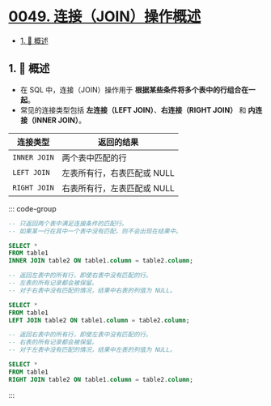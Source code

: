 # [0049. 连接（JOIN）操作概述](https://github.com/tnotesjs/TNotes.sql/tree/main/notes/0049.%20%E8%BF%9E%E6%8E%A5%EF%BC%88JOIN%EF%BC%89%E6%93%8D%E4%BD%9C%E6%A6%82%E8%BF%B0)

<!-- region:toc -->

- [1. 📝 概述](#1--概述)

<!-- endregion:toc -->

## 1. 📝 概述

- 在 SQL 中，连接（JOIN）操作用于 **根据某些条件将多个表中的行组合在一起**。
- 常见的连接类型包括 **左连接（LEFT JOIN）**、**右连接（RIGHT JOIN）** 和 **内连接（INNER JOIN）**。

| 连接类型     | 返回的结果                  |
| ------------ | --------------------------- |
| `INNER JOIN` | 两个表中匹配的行            |
| `LEFT JOIN`  | 左表所有行，右表匹配或 NULL |
| `RIGHT JOIN` | 右表所有行，左表匹配或 NULL |

::: code-group

```sql [INNER JOIN]
-- 只返回两个表中满足连接条件的匹配行。
-- 如果某一行在其中一个表中没有匹配，则不会出现在结果中。

SELECT *
FROM table1
INNER JOIN table2 ON table1.column = table2.column;
```

```sql [LEFT JOIN]
-- 返回左表中的所有行，即使右表中没有匹配的行。
-- 左表的所有记录都会被保留。
-- 对于右表中没有匹配的情况，结果中右表的列值为 NULL。

SELECT *
FROM table1
LEFT JOIN table2 ON table1.column = table2.column;
```

```sql [RIGHT JOIN]
-- 返回右表中的所有行，即使左表中没有匹配的行。
-- 右表的所有记录都会被保留。
-- 对于左表中没有匹配的情况，结果中左表的列值为 NULL。

SELECT *
FROM table1
RIGHT JOIN table2 ON table1.column = table2.column;
```

:::
